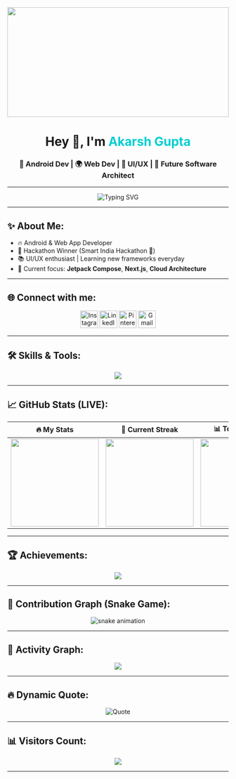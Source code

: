 <!-- Top Header (Dynamic GIF Banner) -->
<img src="https://i.pinimg.com/originals/99/63/64/996364ce3b62c8a47b2377023b731e2d.gif" width="100%" height="250px" style="object-fit:cover;" />

<h1 align="center">Hey 👋, I'm <span style="color:#00CED1;">Akarsh Gupta</span></h1>
<h3 align="center">🚀 Android Dev | 🌍 Web Dev | 🎨 UI/UX | 🚀 Future Software Architect</h3>

---

<p align="center">
  <img src="https://readme-typing-svg.demolab.com?font=Fira+Code&size=24&pause=1000&center=true&vCenter=true&width=435&lines=Building+dreams+with+code;Android+%26+Web+Dev+warrior;Crafting+beautiful+UX;Never+stop+learning" alt="Typing SVG" />
</p>

---

## ✨ About Me:
- 🔥 Android & Web App Developer
- 🎯 Hackathon Winner (Smart India Hackathon 🚀)
- 📚 UI/UX enthusiast | Learning new frameworks everyday
- 🌱 Current focus: **Jetpack Compose**, **Next.js**, **Cloud Architecture**

---

## 🌐 Connect with me:
<p align="center">
  <a href="https://instagram.com/akarshgupta.004"><img src="https://skillicons.dev/icons?i=instagram" height="40" alt="Instagram"/></a>
  <a href="https://linkedin.com/in/Akarsh Gupta"><img src="https://skillicons.dev/icons?i=linkedin" height="40" alt="LinkedIn"/></a>
  <a href="https://pinterest.com/akarshgupta077"><img src="https://skillicons.dev/icons?i=pinterest" height="40" alt="Pinterest"/></a>
  <a href="mailto:akarshgupata077@gmail.com"><img src="https://skillicons.dev/icons?i=gmail" height="40" alt="Gmail"/></a>
</p>

---

## 🛠️ Skills & Tools:
<p align="center">
<img src="https://skillicons.dev/icons?i=java,kotlin,androidstudio,html,css,js,react,python,c,cpp,nodejs,mysql,mongodb,sqlite,aws,gcp,azure,figma,photoshop,canva" />
</p>

---

## 📈 GitHub Stats (LIVE):

<div align="center">

| 🔥 My Stats | 🚀 Current Streak | 📊 Top Languages |
| :---: | :---: | :---: |
| <img src="https://github-readme-stats.vercel.app/api?username=AkarshGupta4&show_icons=true&theme=tokyonight&count_private=true&hide_border=true" height="200px" /> | <img src="https://github-readme-streak-stats.herokuapp.com/?user=AkarshGupta4&theme=tokyonight&hide_border=true" height="200px"/> | <img src="https://github-readme-stats.vercel.app/api/top-langs/?username=AkarshGupta4&theme=tokyonight&layout=compact&hide_border=true" height="200px"/> |

</div>

---

## 🏆 Achievements:
<p align="center">
<img src="https://github-profile-trophy.vercel.app/?username=AkarshGupta4&theme=radical&no-frame=true&margin-w=15" />
</p>

---

## 🐍 Contribution Graph (Snake Game):
<p align="center">
  <img src="https://raw.githubusercontent.com/AkarshGupta4/AkarshGupta4/output/github-contribution-grid-snake.svg" alt="snake animation" />
</p>

---

## 🚀 Activity Graph:
<p align="center">
  <img src="https://github-readme-activity-graph.vercel.app/graph?username=AkarshGupta4&theme=react-dark&hide_border=true&area=true" />
</p>

---

## 🔥 Dynamic Quote:
<p align="center">
  <img src="https://quotes-github-readme.vercel.app/api?type=horizontal&theme=tokyonight" alt="Quote"/>
</p>

---

## 📊 Visitors Count:
<p align="center">
  <img src="https://visitcount.itsvg.in/api?id=AkarshGupta4&label=Profile%20Views&color=12&icon=2" />
</p>

---

<!-- Made with ❤️ by Akarsh Gupta -->
